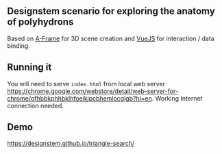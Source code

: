 ## Designstem scenario for exploring the anatomy of polyhydrons

Based on [A-Frame](https://aframe.io/docs/0.8.0/introduction/) for 3D scene creation and [VueJS](https://vuejs.org/v2/guide) for interaction / data binding.

## Running it

You will need to serve `index.html` from local web server https://chrome.google.com/webstore/detail/web-server-for-chrome/ofhbbkphhbklhfoeikjpcbhemlocgigb?hl=en. Working Internet connection needed.

## Demo

https://designstem.github.io/triangle-search/ 

